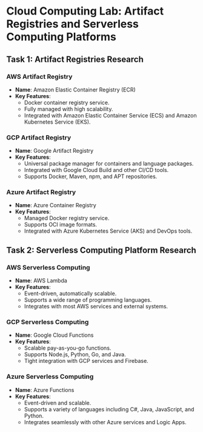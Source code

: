 # Cloud Computing Lab: Artifact Registries and Serverless Computing Platforms

## Task 1: Artifact Registries Research

### AWS Artifact Registry

- **Name**: Amazon Elastic Container Registry (ECR)
- **Key Features**:
  - Docker container registry service.
  - Fully managed with high scalability.
  - Integrated with Amazon Elastic Container Service (ECS) and Amazon Kubernetes Service (EKS).

### GCP Artifact Registry

- **Name**: Google Artifact Registry
- **Key Features**:
  - Universal package manager for containers and language packages.
  - Integrated with Google Cloud Build and other CI/CD tools.
  - Supports Docker, Maven, npm, and APT repositories.

### Azure Artifact Registry

- **Name**: Azure Container Registry
- **Key Features**:
  - Managed Docker registry service.
  - Supports OCI image formats.
  - Integrated with Azure Kubernetes Service (AKS) and DevOps tools.

## Task 2: Serverless Computing Platform Research

### AWS Serverless Computing

- **Name**: AWS Lambda
- **Key Features**:
  - Event-driven, automatically scalable.
  - Supports a wide range of programming languages.
  - Integrates with most AWS services and external systems.

### GCP Serverless Computing

- **Name**: Google Cloud Functions
- **Key Features**:
  - Scalable pay-as-you-go functions.
  - Supports Node.js, Python, Go, and Java.
  - Tight integration with GCP services and Firebase.

### Azure Serverless Computing

- **Name**: Azure Functions
- **Key Features**:
  - Event-driven and scalable.
  - Supports a variety of languages including C#, Java, JavaScript, and Python.
  - Integrates seamlessly with other Azure services and Logic Apps.
